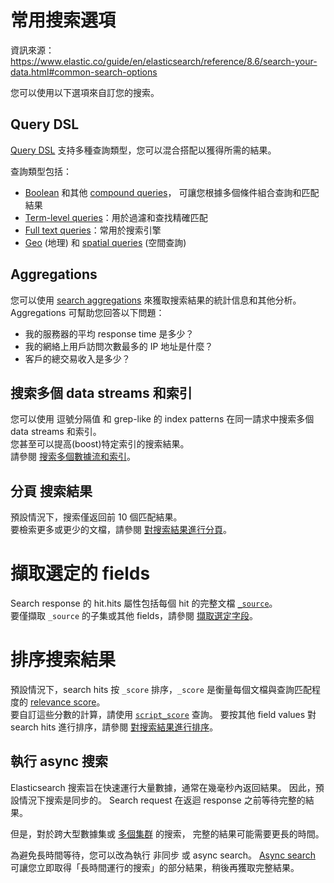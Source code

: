 # 常用搜索選項

資訊來源： https://www.elastic.co/guide/en/elasticsearch/reference/8.6/search-your-data.html#common-search-options

您可以使用以下選項來自訂您的搜索。

## Query DSL

[Query DSL](https://www.elastic.co/guide/en/elasticsearch/reference/8.6/query-dsl.html) 支持多種查詢類型，您可以混合搭配以獲得所需的結果。 

查詢類型包括：

* [Boolean](https://www.elastic.co/guide/en/elasticsearch/reference/8.6/query-dsl-bool-query.html)
  和其他 [compound queries](https://www.elastic.co/guide/en/elasticsearch/reference/8.6/compound-queries.html)，
  可讓您根據多個條件組合查詢和匹配結果
* [Term-level queries](https://www.elastic.co/guide/en/elasticsearch/reference/8.6/term-level-queries.html)：用於過濾和查找精確匹配
* [Full text queries](https://www.elastic.co/guide/en/elasticsearch/reference/8.6/full-text-queries.html)：常用於搜索引擎
* [Geo](https://www.elastic.co/guide/en/elasticsearch/reference/8.6/geo-queries.html) (地理) 和
  [spatial queries](https://www.elastic.co/guide/en/elasticsearch/reference/8.6/shape-queries.html) (空間查詢)

## Aggregations

您可以使用 [search aggregations](https://www.elastic.co/guide/en/elasticsearch/reference/8.6/search-aggregations.html) 
來獲取搜索結果的統計信息和其他分析。 
Aggregations 可幫助您回答以下問題：

* 我的服務器的平均 response time 是多少？
* 我的網絡上用戶訪問次數最多的 IP 地址是什麼？
* 客戶的總交易收入是多少？

## 搜索多個 data streams 和索引

您可以使用 逗號分隔值 和 grep-like 的 index patterns 在同一請求中搜索多個 data streams 和索引。  
您甚至可以提高(boost)特定索引的搜索結果。  
請參閱 [搜索多個數據流和索引](https://www.elastic.co/guide/en/elasticsearch/reference/8.6/search-multiple-indices.html)。

## 分頁 搜索結果

預設情況下，搜索僅返回前 10 個匹配結果。  
要檢索更多或更少的文檔，請參閱 [對搜索結果進行分頁](https://www.elastic.co/guide/en/elasticsearch/reference/8.6/paginate-search-results.html)。

# 擷取選定的 fields

Search response 的 hit.hits 屬性包括每個 hit 的完整文檔 [`_source`](https://www.elastic.co/guide/en/elasticsearch/reference/8.6/mapping-source-field.html)。  
要僅擷取 `_source` 的子集或其他 fields，請參閱 [擷取選定字段](https://www.elastic.co/guide/en/elasticsearch/reference/8.6/search-fields.html)。

# 排序搜索結果

預設情況下，search hits 按 `_score` 排序，`_score` 是衡量每個文檔與查詢匹配程度的
[relevance score](https://www.elastic.co/guide/en/elasticsearch/reference/8.6/query-filter-context.html#relevance-scores)。  
要自訂這些分數的計算，請使用 [`script_score`](https://www.elastic.co/guide/en/elasticsearch/reference/8.6/query-dsl-script-score-query.html) 查詢。 
要按其他 field values 對 search hits 進行排序，請參閱 [對搜索結果進行排序](https://www.elastic.co/guide/en/elasticsearch/reference/8.6/sort-search-results.html)。

## 執行 async 搜索

Elasticsearch 搜索旨在快速運行大量數據，通常在幾毫秒內返回結果。 
因此，預設情況下搜索是同步的。 Search request 在返迴 response 之前等待完整的結果。

但是，對於跨大型數據集或
[多個集群](https://www.elastic.co/guide/en/elasticsearch/reference/8.6/modules-cross-cluster-search.html) 的搜索，
完整的結果可能需要更長的時間。

為避免長時間等待，您可以改為執行 非同步 或 async search。 
[Async search](https://www.elastic.co/guide/en/elasticsearch/reference/8.6/async-search-intro.html) 
可讓您立即取得「長時間運行的搜索」的部分結果，稍後再獲取完整結果。
